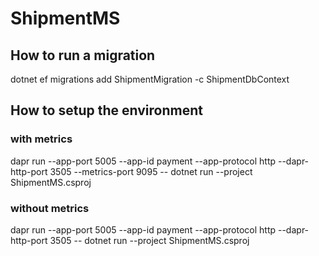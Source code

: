 ﻿# ShipmentMS

## How to run a migration
dotnet ef migrations add ShipmentMigration -c ShipmentDbContext

## How to setup the environment

### with metrics
dapr run --app-port 5005 --app-id payment --app-protocol http --dapr-http-port 3505 --metrics-port 9095 -- dotnet run --project ShipmentMS.csproj

### without metrics
dapr run --app-port 5005 --app-id payment --app-protocol http --dapr-http-port 3505 -- dotnet run --project ShipmentMS.csproj


